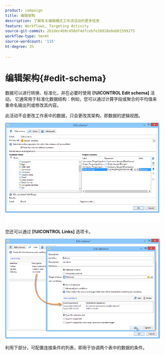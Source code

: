```yaml
---
product: campaign
title: 编辑架构
description: 了解有关编辑模式工作流活动的更多信息
feature: Workflows, Targeting Activity
source-git-commit: 2b1dec4b9c456df4dfcebfe10d18e0ab01599275
workflow-type: tm+mt
source-wordcount: '115'
ht-degree: 3%

---
```


# 编辑架构{#edit-schema}



数据可以进行转换、标准化，并在必要时使用 **[!UICONTROL Edit schema]** 活动。 它通常用于标准化数据结构：例如，您可以通过计算字段或聚合的平均值来重命名输出列或修改其内容。

此活动不会更改工作表中的数据，只会更改其架构，即数据的逻辑视图。

![](assets/wf_manipulation_box.png)

您还可以通过 **[!UICONTROL Links]** 选项卡。

![](assets/wf_manipulation_box_link_tab.png)

利用下部分，可配置连接条件的列表，即用于协调两个表中的数据的条件。
